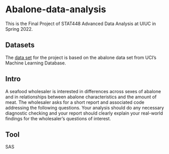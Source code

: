 # Abalone-data-analysis
This is the Final Project of STAT448 Advanced Data Analysis at UIUC in Spring 2022.

## Datasets
The [data set](https://archive.ics.uci.edu/ml/datasets/abalone) for the project is based on the abalone data set from UCI’s Machine Learning Database.

## Intro
A seafood wholesaler is interested in differences across sexes of abalone and in relationships between abalone characteristics and the amount of meat. The wholesaler asks for a short report and associated code addressing the following questions. Your analysis should do any necessary diagnostic checking and your report should clearly explain your real-world findings for the wholesaler’s questions of interest.

## Tool
SAS
